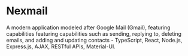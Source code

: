 # Nexmail
A modern application modeled after Google Mail (Gmail), featuring capabilities featuring capabilities such as sending, replying to, deleting emails, and adding and updating contacts - TypeScript, React, Node.js,  Express.js,  AJAX, RESTful APIs,  Material-UI. 
